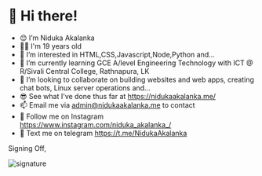 # 👋 Hi there!
- 😊 I’m Niduka Akalanka
- 👦🏻 I'm 19 years old
- 👀 I’m interested in HTML,CSS,Javascript,Node,Python and...
- 🌱 I’m currently learning GCE A/level Engineering Technology with ICT @ R/Sivali Central College, Rathnapura, LK
- 💞️ I’m looking to collaborate on building websites and web apps, creating chat bots, Linux server operations and...
- 😎 See what I've done thus far at https://nidukaakalanka.me/
- 📫 Email me via admin@nidukaakalanka.me to contact
- 🤩 Follow me on Instagram https://www.instagram.com/niduka_akalanka_/
- 💬 Text me on telegram https://t.me/NidukaAkalanka

Signing Off, 

![signature](https://user-images.githubusercontent.com/97357554/202945534-5b4870d9-581b-48e3-8908-3358f34ce231.png)


<!---theZSSHs/theZSSHs is a ✨ special ✨ repository because its `README.md` (this file) appears on your GitHub profile.
You can click the Preview link to take a look at your changes.
--->
